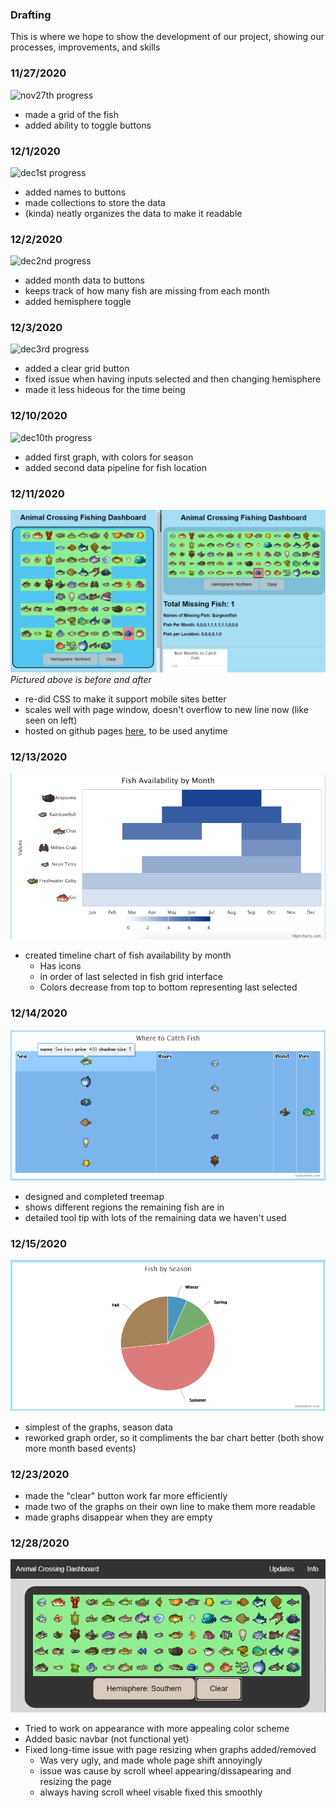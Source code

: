 ### Drafting 
This is where we hope to show the development of our project, showing our processes, improvements, and skills

### 11/27/2020  
![nov27th progress](Sketches/11-27.gif)
- made a grid of the fish
- added ability to toggle buttons  
  
### 12/1/2020  
![dec1st progress](Sketches/12-1.PNG)
- added names to buttons
- made collections to store the data
- (kinda) neatly organizes the data to make it readable  
  
### 12/2/2020  
![dec2nd progress](Sketches/12-2.gif)
- added month data to buttons
- keeps track of how many fish are missing from each month
- added hemisphere toggle  
  
### 12/3/2020  
![dec3rd progress](Sketches/12-3.gif)
- added a clear grid button
- fixed issue when having inputs selected and then changing hemisphere
- made it less hideous for the time being  
  
### 12/10/2020  
![dec10th progress](Sketches/12-10.PNG)
- added first graph, with colors for season
- added second data pipeline for fish location 
  
### 12/11/2020
![dec11th progress](Sketches/12-11.PNG)
<i>Pictured above is before and after</i>
- re-did CSS to make it support mobile sites better
- scales well with page window, doesn't overflow to new line now (like seen on left)
- hosted on github pages [here](https://dylannelson.github.io/AnimalCrossingDashboard/), to be used anytime  
  
### 12/13/2020
![dec13th progress](Sketches/12-13.png)
- created timeline chart of fish availability by month
  - Has icons
  - in order of last selected in fish grid interface
  - Colors decrease from top to bottom representing last selected 

### 12/14/2020
![dec14th progress](Sketches/12-14.PNG)
- designed and completed treemap
- shows different regions the remaining fish are in
- detailed tool tip with lots of the remaining data we haven't used
  
### 12/15/2020
![dec15th progress](Sketches/12-15.PNG)
- simplest of the graphs, season data
- reworked graph order, so it compliments the bar chart better (both show more month based events)  
  
### 12/23/2020
- made the "clear" button work far more efficiently
- made two of the graphs on their own line to make them more readable
- made graphs disappear when they are empty
  
### 12/28/2020
![dec28th progress](Sketches/12-28.PNG)
- Tried to work on appearance with more appealing color scheme
- Added basic navbar (not functional yet)
- Fixed long-time issue with page resizing when graphs added/removed
	- Was very ugly, and made whole page shift annoyingly
	- issue was cause by scroll wheel appearing/dissapearing and resizing the page
	- always having scroll wheel visable fixed this smoothly

